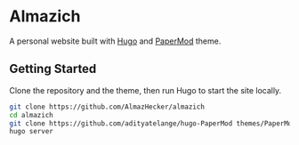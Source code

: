 # Almazich

A personal website built with [Hugo](https://gohugo.io/) and [PaperMod](https://github.com/adityatelange/hugo-PaperMod) theme.

## Getting Started

Clone the repository and the theme, then run Hugo to start the site locally.

```bash
git clone https://github.com/AlmazHecker/almazich
cd almazich
git clone https://github.com/adityatelange/hugo-PaperMod themes/PaperMod --depth=1
hugo server
```
